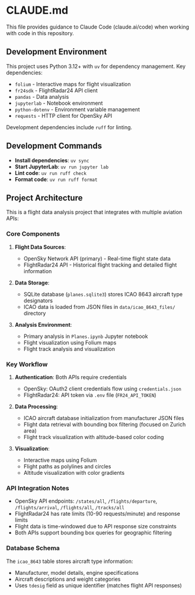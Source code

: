 # CLAUDE.md

This file provides guidance to Claude Code (claude.ai/code) when working with code in this repository.

## Development Environment

This project uses Python 3.12+ with `uv` for dependency management. Key dependencies:
- `folium` - Interactive maps for flight visualization
- `fr24sdk` - FlightRadar24 API client
- `pandas` - Data analysis
- `jupyterlab` - Notebook environment
- `python-dotenv` - Environment variable management
- `requests` - HTTP client for OpenSky API

Development dependencies include `ruff` for linting.

## Development Commands

- **Install dependencies**: `uv sync`
- **Start JupyterLab**: `uv run jupyter lab`
- **Lint code**: `uv run ruff check`
- **Format code**: `uv run ruff format`

## Project Architecture

This is a flight data analysis project that integrates with multiple aviation APIs:

### Core Components

1. **Flight Data Sources**:
   - OpenSky Network API (primary) - Real-time flight state data
   - FlightRadar24 API - Historical flight tracking and detailed flight information
   
2. **Data Storage**:
   - SQLite database (`planes.sqlite3`) stores ICAO 8643 aircraft type designators
   - ICAO data is loaded from JSON files in `data/icao_8643_files/` directory

3. **Analysis Environment**:
   - Primary analysis in `Planes.ipynb` Jupyter notebook
   - Flight visualization using Folium maps
   - Flight track analysis and visualization

### Key Workflow

1. **Authentication**: Both APIs require credentials
   - OpenSky: OAuth2 client credentials flow using `credentials.json`
   - FlightRadar24: API token via `.env` file (`FR24_API_TOKEN`)

2. **Data Processing**:
   - ICAO aircraft database initialization from manufacturer JSON files
   - Flight data retrieval with bounding box filtering (focused on Zurich area)
   - Flight track visualization with altitude-based color coding

3. **Visualization**:
   - Interactive maps using Folium
   - Flight paths as polylines and circles
   - Altitude visualization with color gradients

### API Integration Notes

- OpenSky API endpoints: `/states/all`, `/flights/departure`, `/flights/arrival`, `/flights/all`, `/tracks/all`
- FlightRadar24 has rate limits (10-90 requests/minute) and response limits
- Flight data is time-windowed due to API response size constraints
- Both APIs support bounding box queries for geographic filtering

### Database Schema

The `icao_8643` table stores aircraft type information:
- Manufacturer, model details, engine specifications
- Aircraft descriptions and weight categories
- Uses `tdesig` field as unique identifier (matches flight API responses)